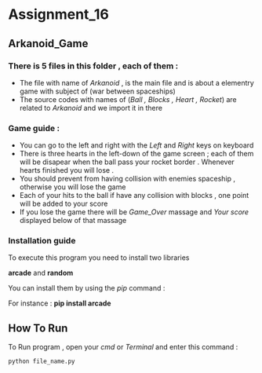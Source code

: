 # Assignment_16

## Arkanoid_Game

### There is 5 files in this folder , each of them :

- The file with name of *Arkanoid* , is the main file and is about a elementry game with subject of (war between spaceships)
- The source codes with names of (*Ball , Blocks , Heart , Rocket*) are related to *Arkanoid* and we import it in there 

### Game guide :
- You can go to the left and right with the *Left* and *Right* keys on keyboard
- There is three hearts in the left-down of the game screen ; each of them will be disapear when the ball pass your rocket border . Whenever hearts finished you will lose .
- You should prevent from having collision with enemies spaceship , otherwise you will lose the game
- Each of your hits to the ball if have any collision with blocks , one point will be added to your score
- If you lose the game there will be *Game_Over* massage and *Your score* displayed below of that massage


### Installation guide
To execute this program you need to install two libraries

**arcade** and **random**

You can install them by using the *pip* command :

For instance :
**pip install arcade**


## How To Run

To Run program , open your *cmd* or *Terminal* and enter this command :

```
python file_name.py
```
